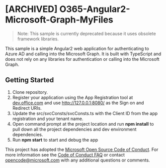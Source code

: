 # [ARCHIVED] O365-Angular2-Microsoft-Graph-MyFiles

>Note: This sample is currently deprecated because it uses obsolete framework libraries.

This sample is a simple Angular2 web application for authenticating to Azure AD and calling into the Microsoft Graph. It is built with TypeScript and does not rely on any libraries for authentication or calling into the Microsoft Graph.

## Getting Started
1. Clone repository.
2. Register your application using the App Registration tool at [dev.office.com](http://dev.office.com/app-registration) and use http://127.0.0.1:8080/ as the Sign on and Redirect URIs.
3. Update the src/svcConsts/svcConsts.ts with the Client ID from the app registration and your tenant name.
4. Open command prompt at the project location and run **npm install** to pull down all the project dependencies and dev environment dependencies.
5. Run **npm start** to start and debug the app

This project has adopted the [Microsoft Open Source Code of Conduct](https://opensource.microsoft.com/codeofconduct/). For more information see the [Code of Conduct FAQ](https://opensource.microsoft.com/codeofconduct/faq/) or contact [opencode@microsoft.com](mailto:opencode@microsoft.com) with any additional questions or comments.
